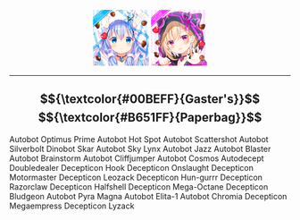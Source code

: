 <p align="center">
  <img src="https://github.com/Minecube1510/s4mpl3_m3m0ry/blob/main/btc_img/a01_GFB.png", width="100">
  <img src="https://github.com/Minecube1510/s4mpl3_m3m0ry/blob/main/btc_img/e05_HPW.png", width="100">
</p>


---

$${\textcolor{#00BEFF}{Gaster's}}$$
$${\textcolor{#B651FF}{Paperbag}}$$
-

Autobot Optimus Prime
Autobot Hot Spot
Autobot Scattershot
Autobot Silverbolt
Dinobot Skar
Autobot Sky Lynx
Autobot Jazz
Autobot Blaster
Autobot Brainstorm
Autobot Cliffjumper
Autobot Cosmos
Autodecept Doubledealer
Decepticon Hook
Decepticon Onslaught
Decepticon Motormaster
Decepticon Leozack
Decepticon Hun-gurrr
Decepticon Razorclaw
Decepticon Halfshell
Decepticon Mega-Octane
Decepticon Bludgeon
Autobot Pyra Magna
Autobot Elita-1
Autobot Chromia
Decepticon Megaempress
Decepticon Lyzack

